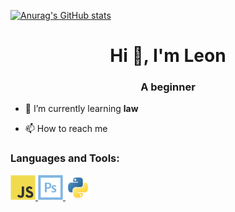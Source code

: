 [![Anurag's GitHub stats](https://github-readme-stats.vercel.app/api?username=zyx338425&show_icons=true&theme=blueberry)](https://github.com/anuraghazra/github-readme-stats)
<h1 align="center">Hi 👋, I'm Leon</h1>
<h3 align="center">A beginner</h3>

- 🌱 I’m currently learning **law**

- 📫 How to reach me 


<h3 align="left">Languages and Tools:</h3>
<p align="left"> <a href="https://developer.mozilla.org/en-US/docs/Web/JavaScript" target="_blank"> <img src="https://raw.githubusercontent.com/devicons/devicon/master/icons/javascript/javascript-original.svg" alt="javascript" width="40" height="40"/> </a> <a href="https://www.photoshop.com/en" target="_blank"> <img src="https://raw.githubusercontent.com/devicons/devicon/master/icons/photoshop/photoshop-line.svg" alt="photoshop" width="40" height="40"/> </a> <a href="https://www.python.org" target="_blank"> <img src="https://raw.githubusercontent.com/devicons/devicon/master/icons/python/python-original.svg" alt="python" width="40" height="40"/> </a> </p>
